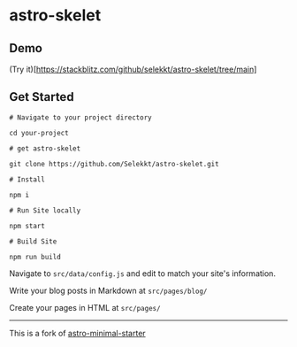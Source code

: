 # astro-skelet

## Demo
(Try it)[https://stackblitz.com/github/selekkt/astro-skelet/tree/main]

## Get Started

```
# Navigate to your project directory

cd your-project

# get astro-skelet

git clone https://github.com/Selekkt/astro-skelet.git

# Install

npm i

# Run Site locally

npm start

# Build Site

npm run build
```

Navigate to `src/data/config.js` and edit to match your site's information.

Write your blog posts in Markdown at `src/pages/blog/`

Create your pages in HTML at `src/pages/`

---

This is a fork of [astro-minimal-starter](https://github.com/jaydanurwin/astro-minimal-starter/)
